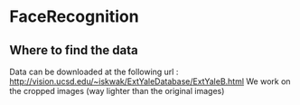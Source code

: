 # FaceRecognition

## Where to find the data
Data can be downloaded at the following url : http://vision.ucsd.edu/~iskwak/ExtYaleDatabase/ExtYaleB.html
We work on the cropped images (way lighter than the original images)
